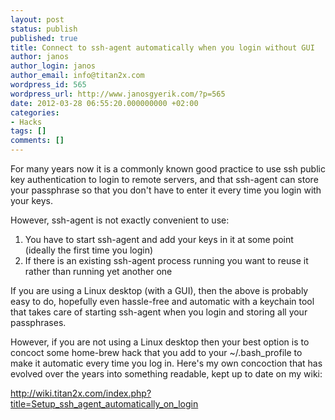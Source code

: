```yaml
---
layout: post
status: publish
published: true
title: Connect to ssh-agent automatically when you login without GUI
author: janos
author_login: janos
author_email: info@titan2x.com
wordpress_id: 565
wordpress_url: http://www.janosgyerik.com/?p=565
date: 2012-03-28 06:55:20.000000000 +02:00
categories:
- Hacks
tags: []
comments: []
---
```

For many years now it is a commonly known good practice to use ssh public key authentication to login to remote servers, and that ssh-agent can store your passphrase so that you don't have to enter it every time you login with your keys.

However, ssh-agent is not exactly convenient to use:
<ol>
	<li>You have to start ssh-agent and add your keys in it at some point (ideally the first time you login)</li>
	<li>If there is an existing ssh-agent process running you want to reuse it rather than running yet another one</li>
</ol>
If you are using a Linux desktop (with a GUI), then the above is probably easy to do, hopefully even hassle-free and automatic with a keychain tool that takes care of starting ssh-agent when you login and storing all your passphrases.

However, if you are not using a Linux desktop then your best option is to concoct some home-brew hack that you add to your ~/.bash_profile to make it automatic every time you log in. Here's my own concoction that has evolved over the years into something readable, kept up to date on my wiki:

<a href="http://wiki.titan2x.com/index.php?title=Setup_ssh_agent_automatically_on_login">http://wiki.titan2x.com/index.php?title=Setup_ssh_agent_automatically_on_login</a>
